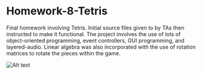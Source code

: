 # Homework-8-Tetris
Final homework involving Tetris. Initial source files given to by TAs then instructed to make it functional. The project involves the use of lots of object-oriented programming, event controllers, GUI programming, and layered-audio. Linear algebra was also incorporated with the use of rotation matrices to rotate the pieces within the game.

![Alt text](https://i.imgur.com/CpGzYtV.gif)
